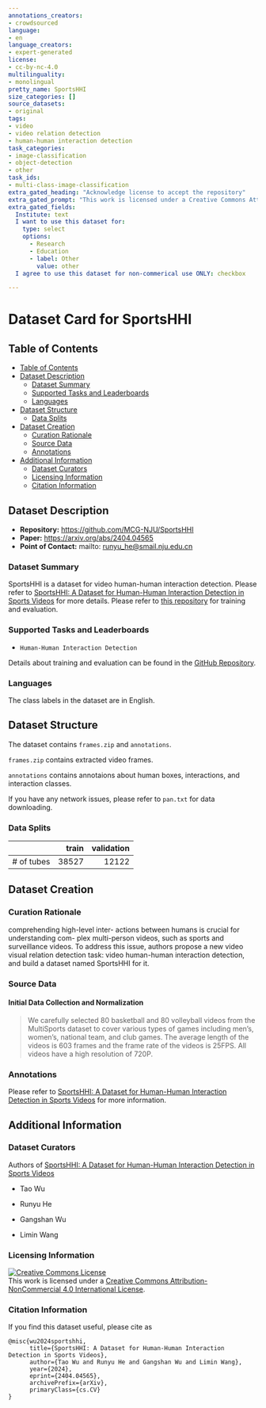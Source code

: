 ```yaml
---
annotations_creators:
- crowdsourced
language:
- en
language_creators:
- expert-generated
license:
- cc-by-nc-4.0
multilinguality:
- monolingual
pretty_name: SportsHHI
size_categories: []
source_datasets:
- original
tags:
- video
- video relation detection
- human-human interaction detection
task_categories:
- image-classification
- object-detection
- other
task_ids:
- multi-class-image-classification
extra_gated_heading: "Acknowledge license to accept the repository"
extra_gated_prompt: "This work is licensed under a Creative Commons Attribution-NonCommercial 4.0 International License"
extra_gated_fields:
  Institute: text
  I want to use this dataset for:
    type: select
    options:
      - Research
      - Education
      - label: Other
        value: other
  I agree to use this dataset for non-commerical use ONLY: checkbox

---
```


# Dataset Card for SportsHHI

## Table of Contents
- [Table of Contents](#table-of-contents)
- [Dataset Description](#dataset-description)
  - [Dataset Summary](#dataset-summary)
  - [Supported Tasks and Leaderboards](#supported-tasks-and-leaderboards)
  - [Languages](#languages)
- [Dataset Structure](#dataset-structure)
  - [Data Splits](#data-splits)
- [Dataset Creation](#dataset-creation)
  - [Curation Rationale](#curation-rationale)
  - [Source Data](#source-data)
  - [Annotations](#annotations)
- [Additional Information](#additional-information)
  - [Dataset Curators](#dataset-curators)
  - [Licensing Information](#licensing-information)
  - [Citation Information](#citation-information)

## Dataset Description

- **Repository:** https://github.com/MCG-NJU/SportsHHI
- **Paper:** https://arxiv.org/abs/2404.04565
- **Point of Contact:** mailto: runyu_he@smail.nju.edu.cn

### Dataset Summary

SportsHHI is a dataset for video human-human interaction detection. Please refer to [SportsHHI: A Dataset for Human-Human Interaction Detection in Sports Videos](https://arxiv.org/abs/2404.04565) for more details. Please refer to [this repository](https://github.com/MCG-NJU/SporsHHI) for training and evaluation.

### Supported Tasks and Leaderboards

- `Human-Human Interaction Detection`

Details about training and evaluation can be found in the [GitHub Repository](https://github.com/mcG-NJU/SportsHHI).

### Languages

The class labels in the dataset are in English.

## Dataset Structure

The dataset contains ```frames.zip``` and ```annotations```.

```frames.zip``` contains extracted video frames.

```annotations``` contains annotaions about human boxes, interactions, and interaction classes.

If you have any network issues, please refer to ```pan.txt``` for data downloading.

### Data Splits

|             |train  |validation|
|-------------|------:|---------:|
|# of tubes   |38527  |12122     |

## Dataset Creation

### Curation Rationale

comprehending high-level inter- actions between humans is crucial for understanding com- plex multi-person videos, such as sports and surveillance videos. To address this issue, authors propose a new video visual relation detection task: video human-human interaction detection, and build a dataset named SportsHHI for it.

### Source Data

#### Initial Data Collection and Normalization

> We carefully selected 80 basketball and 80 volleyball videos from the MultiSports dataset to cover various types of games including men’s, women’s, national team, and club games. The average length of the videos is 603 frames and the frame rate of the videos is 25FPS. All videos have a high resolution of 720P.

### Annotations

Please refer to [SportsHHI: A Dataset for Human-Human Interaction Detection in Sports Videos](https://arxiv.org/abs/2404.04565) for more information.

## Additional Information

### Dataset Curators

Authors of [SportsHHI: A Dataset for Human-Human Interaction Detection in Sports Videos](https://arxiv.org/abs/2404.04565)

- Tao Wu

- Runyu He

- Gangshan Wu

- Limin Wang

### Licensing Information

<a rel="license" href="http://creativecommons.org/licenses/by-nc/4.0/"><img alt="Creative Commons License" style="border-width:0" src="https://i.creativecommons.org/l/by-nc/4.0/88x31.png" /></a><br />This work is licensed under a <a rel="license" href="http://creativecommons.org/licenses/by-nc/4.0/">Creative Commons Attribution-NonCommercial 4.0 International License</a>.

### Citation Information

If you find this dataset useful, please cite as

```
@misc{wu2024sportshhi,
      title={SportsHHI: A Dataset for Human-Human Interaction Detection in Sports Videos}, 
      author={Tao Wu and Runyu He and Gangshan Wu and Limin Wang},
      year={2024},
      eprint={2404.04565},
      archivePrefix={arXiv},
      primaryClass={cs.CV}
}
```

